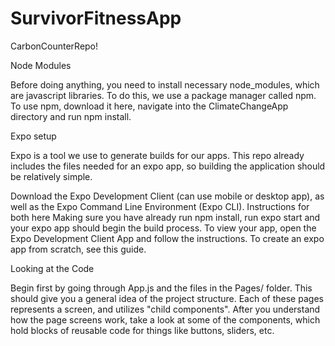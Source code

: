 # SurvivorFitnessApp
CarbonCounterRepo!

Node Modules

Before doing anything, you need to install necessary node_modules, which are javascript libraries. To do this, we use a package manager called npm. To use npm, download it here, navigate into the ClimateChangeApp directory and run npm install.

Expo setup

Expo is a tool we use to generate builds for our apps. This repo already includes the files needed for an expo app, so building the application should be relatively simple.

Download the Expo Development Client (can use mobile or desktop app), as well as the Expo Command Line Environment (Expo CLI). Instructions for both here
Making sure you have already run npm install, run expo start and your expo app should begin the build process.
To view your app, open the Expo Development Client App and follow the instructions.
To create an expo app from scratch, see this guide.

Looking at the Code

Begin first by going through App.js and the files in the Pages/ folder. This should give you a general idea of the project structure.
Each of these pages represents a screen, and utilizes "child components". After you understand how the page screens work, take a look at some of the components, which hold blocks of reusable code for things like buttons, sliders, etc.

